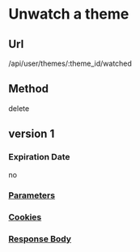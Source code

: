 # Unwatch a theme

## Url

/api/user/themes/:theme_id/watched

## Method

delete

## version 1

### Expiration Date

no

### [Parameters](./Parameters.html)

### [Cookies](./Cookies.html)

### [Response Body](./Response.html)